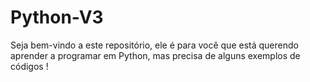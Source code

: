 # Python-V3
Seja bem-vindo a este repositório, ele é para você que está querendo aprender a programar em Python, mas precisa de alguns exemplos de códigos !
